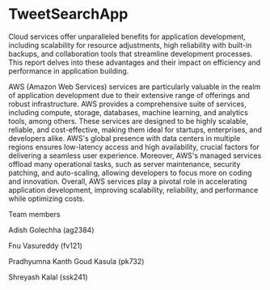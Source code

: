# TweetSearchApp

Cloud services offer unparalleled benefits for application development, including scalability for resource adjustments, high reliability with built-in backups, and collaboration tools that streamline development processes. This report delves into these advantages and their impact on efficiency and performance in application building.

AWS (Amazon Web Services) services are particularly valuable in the realm of application development due to their extensive range of offerings and robust infrastructure. AWS provides a comprehensive suite of services, including compute, storage, databases, machine learning, and analytics tools, among others. These services are designed to be highly scalable, reliable, and cost-effective, making them ideal for startups, enterprises, and developers alike. AWS's global presence with data centers in multiple regions ensures low-latency access and high availability, crucial factors for delivering a seamless user experience. Moreover, AWS's managed services offload many operational tasks, such as server maintenance, security patching, and auto-scaling, allowing developers to focus more on coding and innovation. Overall, AWS services play a pivotal role in accelerating application development, improving scalability, reliability, and performance while optimizing costs.

Team members

Adish Golechha (ag2384)

Fnu Vasureddy (fv121)

Pradhyumna Kanth Goud Kasula (pk732)

Shreyash Kalal (ssk241)

